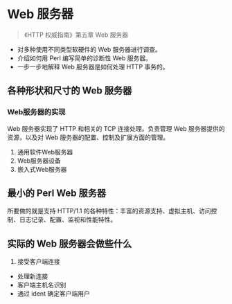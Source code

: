 # Web 服务器

> 《HTTP 权威指南》第五章 Web 服务器

- 对多种使用不同类型软硬件的 Web 服务器进行调查。
- 介绍如何用 Perl 编写简单的诊断性 Web 服务器。
- 一步一步地解释 Web 服务器是如何处理 HTTP 事务的。

## 各种形状和尺寸的 Web 服务器

### Web服务器的实现

Web 服务器实现了 HTTP 和相关的 TCP 连接处理。负责管理 Web 服务器提供的资源，以及对 Web 服务器的配置、控制及扩展方面的管理。

1. 通用软件Web服务器
2. Web服务器设备
3. 嵌入式Web服务器

## 最小的 Perl Web 服务器

所要做的就是支持 HTTP/1.1 的各种特性：丰富的资源支持、虚拟主机、访问控制、日志记录、配置、监视和性能特性。

## 实际的 Web 服务器会做些什么

1. 接受客户端连接
  - 处理新连接
  - 客户端主机名识别
  - 通过 ident 确定客户端用户
